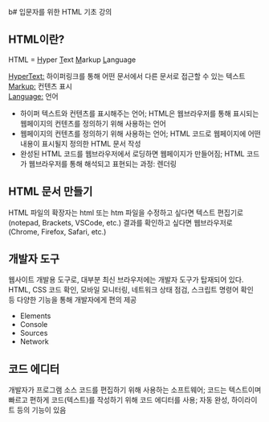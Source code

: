 b# 입문자를 위한 HTML 기초 강의

## HTML이란?

HTML =
<u>H</u>yper
<u>T</u>ext
<u>M</u>arkup
<u>L</u>anguage

<u>HyperText:</u> 하이퍼링크를 통해 어떤 문서에서 다른 문서로 접근할 수 있는 텍스트 </br>
<u>Markup:</u> 컨텐츠 표시 </br>
<u>Language:</u> 언어 </br>

- 하이퍼 텍스트와 컨텐츠를 표시해주는 언어; HTML은 웹브라우저를 통해 표시되는 웹페이지의 컨텐츠를 정의하기 위해 사용하는 언어
- 웹페이지의 컨텐츠를 정의하기 위해 사용하는 언어; HTML 코드로 웹페이지에 어떤 내용이 표시될지 정의한 HTML 문서 작성
- 완성된 HTML 코드를 웹브라우저에서 로딩하면 웹페이지가 만들어짐; HTML 코드가 웹브라우저를 통해 해석되고 표현되는 과정: 렌더링

## HTML 문서 만들기

HTML 파일의 확장자는 html 또는 htm
파일을 수정하고 싶다면 텍스트 편집기로 (notepad, Brackets, VSCode, etc.)
결과를 확인하고 싶다면 웹브라우저로 (Chrome, Firefox, Safari, etc.)

## 개발자 도구

웹사이트 개발용 도구로, 대부분 최신 브라우저에는 개발자 도구가 탑재되어 있다. HTML, CSS 코드 확인, 모바일 모니터링, 네트워크 상태 점검, 스크립트 명령어 확인 등 다양한 기능을 통해 개발자에게 편의 제공

- Elements
- Console
- Sources
- Network

## 코드 에디터

개발자가 프로그램 소스 코드를 편집하기 위해 사용하는 소프트웨어; 코드는 텍스트이며 빠르고 편하게 코드(텍스트)를 작성하기 위해 코드 에디터를 사용; 자동 완성, 하이라이트 등의 기능이 있음
